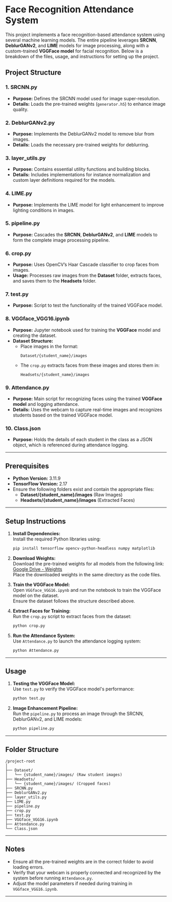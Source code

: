 # Face Recognition Attendance System  

This project implements a face recognition-based attendance system using several machine learning models. The entire pipeline leverages **SRCNN**, **DeblurGANv2**, and **LIME** models for image processing, along with a custom-trained **VGGFace model** for facial recognition. Below is a breakdown of the files, usage, and instructions for setting up the project.

## Project Structure  

### 1. **SRCNN.py**  
- **Purpose:** Defines the SRCNN model used for image super-resolution.  
- **Details:** Loads the pre-trained weights (`generator.h5`) to enhance image quality.  

### 2. **DeblurGANv2.py**  
- **Purpose:** Implements the DeblurGANv2 model to remove blur from images.  
- **Details:** Loads the necessary pre-trained weights for deblurring.  

### 3. **layer_utils.py**  
- **Purpose:** Contains essential utility functions and building blocks.  
- **Details:** Includes implementations for instance normalization and custom layer definitions required for the models.  

### 4. **LIME.py**  
- **Purpose:** Implements the LIME model for light enhancement to improve lighting conditions in images.  

### 5. **pipeline.py**  
- **Purpose:** Cascades the **SRCNN**, **DeblurGANv2**, and **LIME** models to form the complete image processing pipeline.  

### 6. **crop.py**  
- **Purpose:** Uses OpenCV’s Haar Cascade classifier to crop faces from images.  
- **Usage:** Processes raw images from the **Dataset** folder, extracts faces, and saves them to the **Headsets** folder.

### 7. **test.py**  
- **Purpose:** Script to test the functionality of the trained VGGFace model.  

### 8. **VGGface_VGG16.ipynb**  
- **Purpose:** Jupyter notebook used for training the **VGGFace** model and creating the dataset.  
- **Dataset Structure:**  
  - Place images in the format:  
    ```
    Dataset/{student_name}/images  
    ```
  - The `crop.py` extracts faces from these images and stores them in:  
    ```
    Headsets/{student_name}/images  
    ```

### 9. **Attendance.py**  
- **Purpose:** Main script for recognizing faces using the trained **VGGFace model** and logging attendance.  
- **Details:** Uses the webcam to capture real-time images and recognizes students based on the trained VGGFace model.

### 10. **Class.json**  
- **Purpose:** Holds the details of each student in the class as a JSON object, which is referenced during attendance logging.

---

## Prerequisites  

- **Python Version:** 3.11.9  
- **TensorFlow Version:** 2.17  
- Ensure the following folders exist and contain the appropriate files:
  - **Dataset/{student_name}/images** (Raw Images)
  - **Headsets/{student_name}/images** (Extracted Faces)  

---

## Setup Instructions  

1. **Install Dependencies:**  
   Install the required Python libraries using:
   ```bash
   pip install tensorflow opencv-python-headless numpy matplotlib
   ```

2. **Download Weights:**  
   Download the pre-trained weights for all models from the following link:  
   [Google Drive - Weights](https://drive.google.com/drive/u/1/folders/1fHatTQSRryGusJ4VUg5E3R599cmTEtlQ)  
   Place the downloaded weights in the same directory as the code files.

3. **Train the VGGFace Model:**  
   Open `VGGface_VGG16.ipynb` and run the notebook to train the VGGFace model on the dataset.  
   Ensure the dataset follows the structure described above.

4. **Extract Faces for Training:**  
   Run the `crop.py` script to extract faces from the dataset:
   ```bash
   python crop.py
   ```

5. **Run the Attendance System:**  
   Use `Attendance.py` to launch the attendance logging system:
   ```bash
   python Attendance.py
   ```

---

## Usage  

1. **Testing the VGGFace Model:**  
   Use `test.py` to verify the VGGFace model's performance:
   ```bash
   python test.py
   ```

2. **Image Enhancement Pipeline:**  
   Run the `pipeline.py` to process an image through the SRCNN, DeblurGANv2, and LIME models:
   ```bash
   python pipeline.py
   ```

---

## Folder Structure  

```
/project-root  
│  
├── Dataset/  
│   └── {student_name}/images/ (Raw student images)  
├── Headsets/  
│   └── {student_name}/images/ (Cropped faces)  
├── SRCNN.py  
├── DeblurGANv2.py  
├── layer_utils.py  
├── LIME.py  
├── pipeline.py  
├── crop.py  
├── test.py  
├── VGGface_VGG16.ipynb  
├── Attendance.py  
└── Class.json  
```

---

## Notes  
- Ensure all the pre-trained weights are in the correct folder to avoid loading errors.  
- Verify that your webcam is properly connected and recognized by the system before running `Attendance.py`.  
- Adjust the model parameters if needed during training in `VGGface_VGG16.ipynb`.

---
